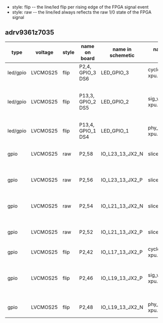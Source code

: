 - style: flip -- the line/led flip per rising edge of the FPGA signal event
- style: raw  -- the line/led always reflects the raw 1/0 state of the FPGA signal

## adrv9361z7035

type     |voltage |style|name on board    |name in schemetic|name in FPGA code|comment
---------|--------|-----|-----------------|-----------------|-----------------|-------
led/gpio |LVCMOS25|flip |P2,4,  GPIO_3 DS6|LED_GPIO_3       |cycle_start0_led, xpu.v  |cycle start
led/gpio |LVCMOS25|flip |P13,3, GPIO_2 DS5|LED_GPIO_2       |sig_valid_led, xpu.v     |receiver detects a valid packet SIGNAL field
led/gpio |LVCMOS25|flip |P13,4, GPIO_1 DS4|LED_GPIO_1       |phy_tx_started_led, xpu.v|start to transmit a packet
gpio     |LVCMOS25|raw  |P2,58            |IO_L23_13_JX2_N  |slice_en[0], xpu.v       |gate of queue0. 0/1: close/open
gpio     |LVCMOS25|raw  |P2,56            |IO_L23_13_JX2_P  |slice_en[1], xpu.v       |gate of queue1. 0/1: close/open
gpio     |LVCMOS25|raw  |P2,54            |IO_L21_13_JX2_N  |slice_en[2], xpu.v       |gate of queue2. 0/1: close/open
gpio     |LVCMOS25|raw  |P2,52            |IO_L21_13_JX2_P  |slice_en[3], xpu.v       |gate of queue3. 0/1: close/open
gpio     |LVCMOS25|flip |P2,42            |IO_L17_13_JX2_P  |cycle_start0_led, xpu.v  |cycle start
gpio     |LVCMOS25|flip |P2,46            |IO_L19_13_JX2_P  |sig_valid_led, xpu.v     |receiver detects a valid packet SIGNAL field
gpio     |LVCMOS25|flip |P2,48            |IO_L19_13_JX2_N  |phy_tx_started_led, xpu.v|start to transmit a packet

